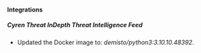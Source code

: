 #### Integrations
##### Cyren Threat InDepth Threat Intelligence Feed
- Updated the Docker image to: *demisto/python3:3.10.10.48392*.
